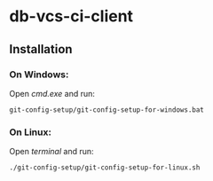 # db-vcs-ci-client

## Installation

### On Windows:

Open *cmd.exe* and run:
```
git-config-setup/git-config-setup-for-windows.bat
```

### On Linux:

Open *terminal* and run:
```
./git-config-setup/git-config-setup-for-linux.sh
```
